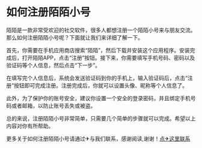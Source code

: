# 如何注册陌陌小号

陌陌是一款非常受欢迎的社交软件，很多人都想注册一个陌陌小号来与朋友交流。那么如何注册陌陌小号呢？下面就让我们来详细了解一下。

首先，你需要在手机应用商店搜索“陌陌”，然后下载并安装这个应用程序。安装完成后，打开陌陌APP，点击“注册”按钮。接下来，你需要填写手机号码、密码以及验证码等个人信息，然后点击“下一步”。

在填写完个人信息后，系统会发送验证码到你的手机上，输入验证码后，点击“注册”按钮即可完成注册。注册完成后，你就可以设置头像、昵称等个人信息了。

此外，为了保护你的账号安全，建议你设置一个安全的登录密码，并且绑定手机号码或者邮箱，以防止账号丢失或被盗。

总的来说，注册陌陌小号非常简单，只需要几个简单的步骤就可以完成。希望以上内容对你有所帮助。

更多关于如何注册陌陌小号请通过✈与我们联系，感谢阅读,谢谢！[点✈这里联系](https://d.k02.cc)